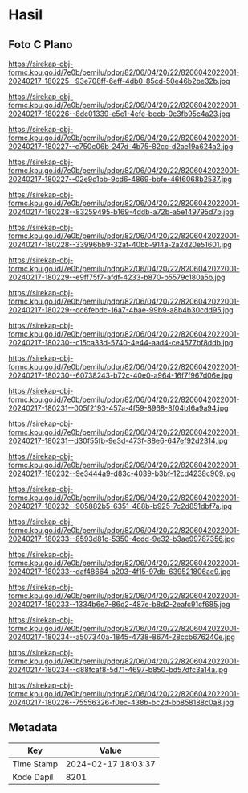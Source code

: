 # Hasil

## Foto C Plano

https://sirekap-obj-formc.kpu.go.id/7e0b/pemilu/pdpr/82/06/04/20/22/8206042022001-20240217-180225--93e708ff-6eff-4db0-85cd-50e46b2be32b.jpg

https://sirekap-obj-formc.kpu.go.id/7e0b/pemilu/pdpr/82/06/04/20/22/8206042022001-20240217-180226--8dc01339-e5e1-4efe-becb-0c3fb95c4a23.jpg

https://sirekap-obj-formc.kpu.go.id/7e0b/pemilu/pdpr/82/06/04/20/22/8206042022001-20240217-180227--c750c06b-247d-4b75-82cc-d2ae19a624a2.jpg

https://sirekap-obj-formc.kpu.go.id/7e0b/pemilu/pdpr/82/06/04/20/22/8206042022001-20240217-180227--02e9c1bb-9cd6-4869-bbfe-46f6068b2537.jpg

https://sirekap-obj-formc.kpu.go.id/7e0b/pemilu/pdpr/82/06/04/20/22/8206042022001-20240217-180228--83259495-b169-4ddb-a72b-a5e149795d7b.jpg

https://sirekap-obj-formc.kpu.go.id/7e0b/pemilu/pdpr/82/06/04/20/22/8206042022001-20240217-180228--33996bb9-32af-40bb-914a-2a2d20e51601.jpg

https://sirekap-obj-formc.kpu.go.id/7e0b/pemilu/pdpr/82/06/04/20/22/8206042022001-20240217-180229--e9ff75f7-afdf-4233-b870-b5579c180a5b.jpg

https://sirekap-obj-formc.kpu.go.id/7e0b/pemilu/pdpr/82/06/04/20/22/8206042022001-20240217-180229--dc6febdc-16a7-4bae-99b9-a8b4b30cdd95.jpg

https://sirekap-obj-formc.kpu.go.id/7e0b/pemilu/pdpr/82/06/04/20/22/8206042022001-20240217-180230--c15ca33d-5740-4e44-aad4-ce4577bf8ddb.jpg

https://sirekap-obj-formc.kpu.go.id/7e0b/pemilu/pdpr/82/06/04/20/22/8206042022001-20240217-180230--60738243-b72c-40e0-a964-16f7f967d06e.jpg

https://sirekap-obj-formc.kpu.go.id/7e0b/pemilu/pdpr/82/06/04/20/22/8206042022001-20240217-180231--005f2193-457a-4f59-8968-8f04b16a9a94.jpg

https://sirekap-obj-formc.kpu.go.id/7e0b/pemilu/pdpr/82/06/04/20/22/8206042022001-20240217-180231--d30f55fb-9e3d-473f-88e6-647ef92d2314.jpg

https://sirekap-obj-formc.kpu.go.id/7e0b/pemilu/pdpr/82/06/04/20/22/8206042022001-20240217-180232--9e3444a9-d83c-4039-b3bf-12cd4238c909.jpg

https://sirekap-obj-formc.kpu.go.id/7e0b/pemilu/pdpr/82/06/04/20/22/8206042022001-20240217-180232--905882b5-6351-488b-b925-7c2d851dbf7a.jpg

https://sirekap-obj-formc.kpu.go.id/7e0b/pemilu/pdpr/82/06/04/20/22/8206042022001-20240217-180233--8593d81c-5350-4cdd-9e32-b3ae99787356.jpg

https://sirekap-obj-formc.kpu.go.id/7e0b/pemilu/pdpr/82/06/04/20/22/8206042022001-20240217-180233--daf48664-a203-4f15-97db-639521806ae9.jpg

https://sirekap-obj-formc.kpu.go.id/7e0b/pemilu/pdpr/82/06/04/20/22/8206042022001-20240217-180233--1334b6e7-86d2-487e-b8d2-2eafc91cf685.jpg

https://sirekap-obj-formc.kpu.go.id/7e0b/pemilu/pdpr/82/06/04/20/22/8206042022001-20240217-180234--a507340a-1845-4738-8674-28ccb676240e.jpg

https://sirekap-obj-formc.kpu.go.id/7e0b/pemilu/pdpr/82/06/04/20/22/8206042022001-20240217-180234--d88fcaf8-5d71-4697-b850-bd57dfc3a14a.jpg

https://sirekap-obj-formc.kpu.go.id/7e0b/pemilu/pdpr/82/06/04/20/22/8206042022001-20240217-180226--75556326-f0ec-438b-bc2d-bb858188c0a8.jpg


## Metadata

| Key        | Value               |
| ---------- | ------------------- |
| Time Stamp | 2024-02-17 18:03:37 |
| Kode Dapil | 8201                |



